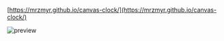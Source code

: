 [https://mrzmyr.github.io/canvas-clock/](https://mrzmyr.github.io/canvas-clock/)

![preview](preview.gif)
